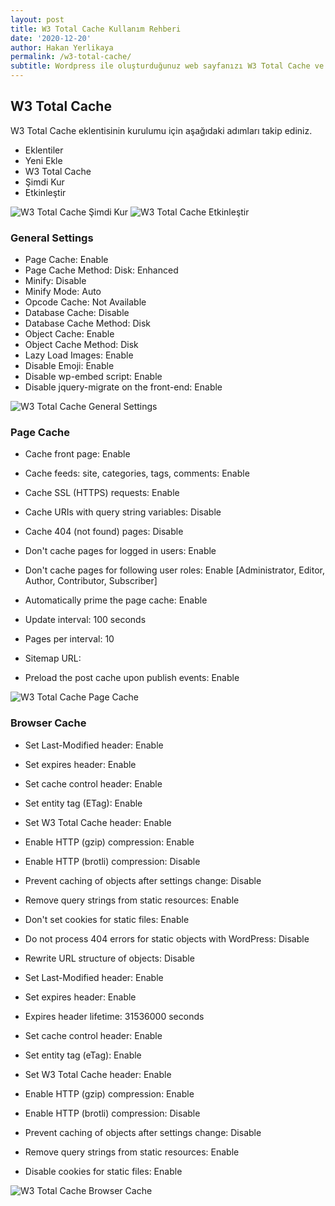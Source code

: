 ```yaml
---
layout: post
title: W3 Total Cache Kullanım Rehberi
date: '2020-12-20'
author: Hakan Yerlikaya
permalink: /w3-total-cache/
subtitle: Wordpress ile oluşturduğunuz web sayfanızı W3 Total Cache ve Cloudflare ile sitenizi optimize edeceğiz.
---
```



<h2> W3 Total Cache </h2>


W3 Total Cache eklentisinin kurulumu için aşağıdaki adımları takip ediniz.

* Eklentiler
* Yeni Ekle
* W3 Total Cache
* Şimdi Kur
* Etkinleştir

<img alt="W3 Total Cache Şimdi Kur" title="W3 Total Cache Şimdi Kur" src="/img/Wordpress-W3-Total-Cache-Simdi-Kur.png">

<img alt="W3 Total Cache Etkinleştir" title="W3 Total Cache Etkinleştir" src="/img/Wordpress-W3-Total-Cache-Etkinlestir.png">

<h3> General Settings </h3>

* Page Cache: Enable
* Page Cache Method: Disk: Enhanced
* Minify: Disable
* Minify Mode: Auto
* Opcode Cache: Not Available
* Database Cache: Disable
* Database Cache Method: Disk
* Object Cache: Enable
* Object Cache Method: Disk
* Lazy Load Images: Enable
* Disable Emoji: Enable
* Disable wp-embed script: Enable
* Disable jquery-migrate on the front-end: Enable

<img alt="W3 Total Cache General Settings" title="W3 Total Cache General Settings" src="/img/W3-Total-Cache-General-Settings.png">

<h3> Page Cache </h3>

* Cache front page: Enable
* Cache feeds: site, categories, tags, comments: Enable
* Cache SSL (HTTPS) requests: Enable
* Cache URIs with query string variables: Disable
* Cache 404 (not found) pages: Disable
* Don't cache pages for logged in users: Enable
* Don't cache pages for following user roles: Enable [Administrator, Editor, Author, Contributor, Subscriber]

* Automatically prime the page cache: Enable
* Update interval: 100 seconds
* Pages per interval: 10
* Sitemap URL:
* Preload the post cache upon publish events: Enable

<img alt="W3 Total Cache Page Cache" title="W3 Total Cache Page Cache" src="/img/W3-Total-Cache-Page-Cache.png">

<h3> Browser Cache </h3>

* Set Last-Modified header: Enable
* Set expires header: Enable
* Set cache control header: Enable
* Set entity tag (ETag): Enable
* Set W3 Total Cache header: Enable
* Enable HTTP (gzip) compression: Enable
* Enable HTTP (brotli) compression: Disable
* Prevent caching of objects after settings change: Disable
* Remove query strings from static resources: Enable
* Don't set cookies for static files: Enable
* Do not process 404 errors for static objects with WordPress: Disable
* Rewrite URL structure of objects: Disable

* Set Last-Modified header: Enable
* Set expires header: Enable
* Expires header lifetime: 31536000 seconds
* Set cache control header: Enable
* Set entity tag (eTag): Enable
* Set W3 Total Cache header: Enable
* Enable HTTP (gzip) compression: Enable
* Enable HTTP (brotli) compression: Disable
* Prevent caching of objects after settings change: Disable
* Remove query strings from static resources: Enable
* Disable cookies for static files: Enable

<img alt="W3 Total Cache Browser Cache" title="W3 Total Cache Browser Cache" src="/img/W3-Total-Cache-Browser-Cache.png">
